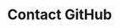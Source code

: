---
layout: redirect
title: Contact GitHub
description: This is your direct line to us.
categories: github_resources
redirect_to: http://github.com/contact
---